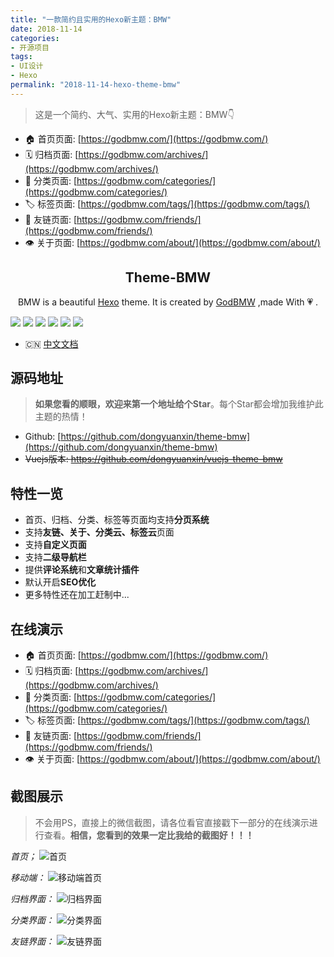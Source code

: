 ```yaml
---
title: "一款简约且实用的Hexo新主题：BMW"
date: 2018-11-14
categories:
- 开源项目
tags:
- UI设计
- Hexo
permalink: "2018-11-14-hexo-theme-bmw"
---
```

> 这是一个简约、大气、实用的Hexo新主题：BMW👇


- 🏠 首页页面: [https://godbmw.com/](https://godbmw.com/)
- 🗓️ 归档页面: [https://godbmw.com/archives/](https://godbmw.com/archives/)
- 🔖 分类页面: [https://godbmw.com/categories/](https://godbmw.com/categories/)
- 🏷️ 标签页面: [https://godbmw.com/tags/](https://godbmw.com/tags/)
- 💏 友链页面: [https://godbmw.com/friends/](https://godbmw.com/friends/)
- 👁️ 关于页面: [https://godbmw.com/about/](https://godbmw.com/about/)


<!-- more -->

<h2 align="center">Theme-BMW</h2>

<p align="center">BMW is a beautiful <a href="http://hexo.io">Hexo</a> theme. It is created by <a href="https://godbmw.com/">GodBMW</a> ,made With 💗 .</p>

[![](https://img.shields.io/badge/made_with-love-orange.svg)](https://godbmw.com/)
[![](https://img.shields.io/badge/build-passing-green.svg)](https://godbmw.com/)
[![](https://img.shields.io/badge/release-v3.0.0-blue.svg)](https://godbmw.com/)
[![](https://img.shields.io/badge/hexo->=3.0-blue.svg)](https://godbmw.com/)
[![](https://img.shields.io/badge/leancloud-=3.3.1-blue.svg)](https://godbmw.com/)
[![](https://img.shields.io/badge/license-MIT-blue.svg)](https://godbmw.com/)


- 🇨🇳 [中文文档](https://godbmw.com/passages/2018-11-15-theme-bmw-docs-zh/)

## 源码地址

> **如果您看的顺眼，欢迎来第一个地址给个Star**。每个Star都会增加我维护此主题的热情！

- Github: [https://github.com/dongyuanxin/theme-bmw](https://github.com/dongyuanxin/theme-bmw)
- ~~Vuejs版本: https://github.com/dongyuanxin/vuejs-theme-bmw~~

## 特性一览

- 首页、归档、分类、标签等页面均支持**分页系统**
- 支持**友链、关于、分类云、标签云**页面
- 支持**自定义页面**
- 支持**二级导航栏**
- 提供**评论系统**和**文章统计插件**
- 默认开启**SEO优化**
- 更多特性还在加工赶制中...


## 在线演示

- 🏠 首页页面: [https://godbmw.com/](https://godbmw.com/)
- 🗓️ 归档页面: [https://godbmw.com/archives/](https://godbmw.com/archives/)
- 🔖 分类页面: [https://godbmw.com/categories/](https://godbmw.com/categories/)
- 🏷️ 标签页面: [https://godbmw.com/tags/](https://godbmw.com/tags/)
- 💏 友链页面: [https://godbmw.com/friends/](https://godbmw.com/friends/)
- 👁️ 关于页面: [https://godbmw.com/about/](https://godbmw.com/about/)

## 截图展示

> 不会用PS，直接上的微信截图，请各位看官直接戳下一部分的在线演示进行查看。**相信，您看到的效果一定比我给的截图好！！！**

*首页；*
![首页](/images/开源项目/一款简约且实用的Hexo新主题：BMW/1.png)

*移动端：*
![移动端首页](/images/开源项目/一款简约且实用的Hexo新主题：BMW/2.png)

*归档界面：*
![归档界面](/images/开源项目/一款简约且实用的Hexo新主题：BMW/5.png)

*分类界面：*
![分类界面](/images/开源项目/一款简约且实用的Hexo新主题：BMW/4.png)

*友链界面：*
![友链界面](/images/开源项目/一款简约且实用的Hexo新主题：BMW/3.png)
